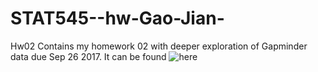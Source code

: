 # STAT545--hw-Gao-Jian-
Hw02 Contains my homework 02 with deeper exploration of Gapminder data due Sep 26 2017. It can be found ![here](https://github.com/shadowforti/STAT545--hw-Gao-Jian-/tree/master/Hw02%20)

